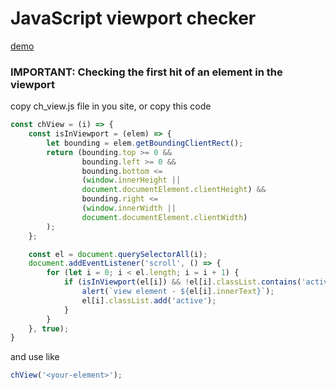 # JavaScript viewport checker

[demo](https://tltary.github.io/ch_view/index.html)

### IMPORTANT: Checking the first hit of an element in the viewport

copy ch_view.js file in you site, or copy this code

``` js
const chView = (i) => {
    const isInViewport = (elem) => {
        let bounding = elem.getBoundingClientRect();
        return (bounding.top >= 0 && 
                bounding.left >= 0 && 
                bounding.bottom <= 
                (window.innerHeight || 
                document.documentElement.clientHeight) && 
                bounding.right <= 
                (window.innerWidth || 
                document.documentElement.clientWidth)
        );
    };

    const el = document.querySelectorAll(i);
    document.addEventListener('scroll', () => {
        for (let i = 0; i < el.length; i = i + 1) {
            if (isInViewport(el[i]) && !el[i].classList.contains('active')) {
                alert(`view element - ${el[i].innerText}`);
                el[i].classList.add('active');
            }
        }
    }, true);
}
```

and use like
``` js
chView('<your-element>');
```